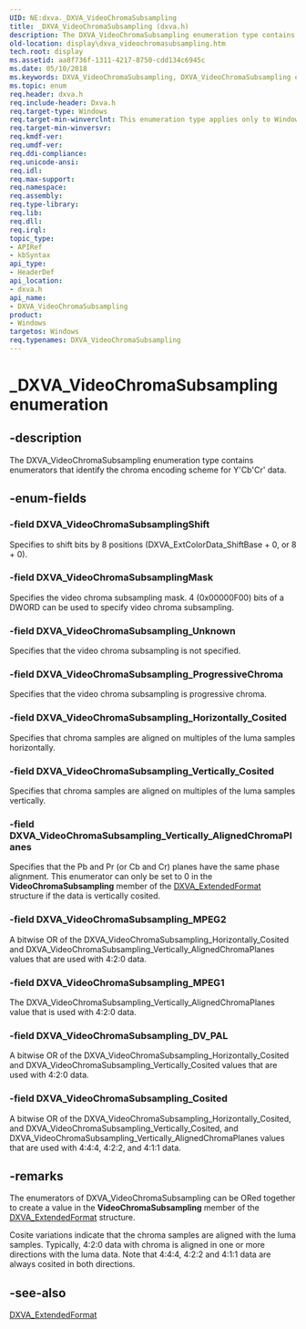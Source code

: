 ```yaml
---
UID: NE:dxva._DXVA_VideoChromaSubsampling
title: _DXVA_VideoChromaSubsampling (dxva.h)
description: The DXVA_VideoChromaSubsampling enumeration type contains enumerators that identify the chroma encoding scheme for Y'Cb'Cr' data.
old-location: display\dxva_videochromasubsampling.htm
tech.root: display
ms.assetid: aa8f736f-1311-4217-8750-cdd134c6945c
ms.date: 05/10/2018
ms.keywords: DXVA_VideoChromaSubsampling, DXVA_VideoChromaSubsampling enumeration [Display Devices], DXVA_VideoChromaSubsamplingMask, DXVA_VideoChromaSubsamplingShift, DXVA_VideoChromaSubsampling_Cosited, DXVA_VideoChromaSubsampling_DV_PAL, DXVA_VideoChromaSubsampling_Horizontally_Cosited, DXVA_VideoChromaSubsampling_MPEG1, DXVA_VideoChromaSubsampling_MPEG2, DXVA_VideoChromaSubsampling_ProgressiveChroma, DXVA_VideoChromaSubsampling_Unknown, DXVA_VideoChromaSubsampling_Vertically_AlignedChromaPlanes, DXVA_VideoChromaSubsampling_Vertically_Cosited, _DXVA_VideoChromaSubsampling, display.dxva_videochromasubsampling, dxva/DXVA_VideoChromaSubsampling, dxva/DXVA_VideoChromaSubsamplingMask, dxva/DXVA_VideoChromaSubsamplingShift, dxva/DXVA_VideoChromaSubsampling_Cosited, dxva/DXVA_VideoChromaSubsampling_DV_PAL, dxva/DXVA_VideoChromaSubsampling_Horizontally_Cosited, dxva/DXVA_VideoChromaSubsampling_MPEG1, dxva/DXVA_VideoChromaSubsampling_MPEG2, dxva/DXVA_VideoChromaSubsampling_ProgressiveChroma, dxva/DXVA_VideoChromaSubsampling_Unknown, dxva/DXVA_VideoChromaSubsampling_Vertically_AlignedChromaPlanes, dxva/DXVA_VideoChromaSubsampling_Vertically_Cosited, dxvaref_2939ec96-fb1f-4911-916e-40d043bb58d5.xml
ms.topic: enum
req.header: dxva.h
req.include-header: Dxva.h
req.target-type: Windows
req.target-min-winverclnt: This enumeration type applies only to Windows Server 2003 with SP1 and later, and Windows XP with SP2 and later.
req.target-min-winversvr: 
req.kmdf-ver: 
req.umdf-ver: 
req.ddi-compliance: 
req.unicode-ansi: 
req.idl: 
req.max-support: 
req.namespace: 
req.assembly: 
req.type-library: 
req.lib: 
req.dll: 
req.irql: 
topic_type:
- APIRef
- kbSyntax
api_type:
- HeaderDef
api_location:
- dxva.h
api_name:
- DXVA_VideoChromaSubsampling
product:
- Windows
targetos: Windows
req.typenames: DXVA_VideoChromaSubsampling
---
```


# _DXVA_VideoChromaSubsampling enumeration


## -description


The DXVA_VideoChromaSubsampling enumeration type contains enumerators that identify the chroma encoding scheme for Y'Cb'Cr' data. 


## -enum-fields




### -field DXVA_VideoChromaSubsamplingShift

Specifies to shift bits by 8 positions (DXVA_ExtColorData_ShiftBase + 0, or 8 + 0).


### -field DXVA_VideoChromaSubsamplingMask

Specifies the video chroma subsampling mask. 4 (0x00000F00) bits of a DWORD can be used to specify video chroma subsampling.


### -field DXVA_VideoChromaSubsampling_Unknown

Specifies that the video chroma subsampling is not specified.


### -field DXVA_VideoChromaSubsampling_ProgressiveChroma

Specifies that the video chroma subsampling is progressive chroma.


### -field DXVA_VideoChromaSubsampling_Horizontally_Cosited

Specifies that chroma samples are aligned on multiples of the luma samples horizontally.


### -field DXVA_VideoChromaSubsampling_Vertically_Cosited

Specifies that chroma samples are aligned on multiples of the luma samples vertically.


### -field DXVA_VideoChromaSubsampling_Vertically_AlignedChromaPlanes

Specifies that the Pb and Pr (or Cb and Cr) planes have the same phase alignment. This enumerator can only be set to 0 in the <b>VideoChromaSubsampling</b> member of the <a href="https://docs.microsoft.com/windows-hardware/drivers/ddi/content/dxva/ns-dxva-_dxva_extendedformat">DXVA_ExtendedFormat</a> structure if the data is vertically cosited.


### -field DXVA_VideoChromaSubsampling_MPEG2

A bitwise OR of the DXVA_VideoChromaSubsampling_Horizontally_Cosited and DXVA_VideoChromaSubsampling_Vertically_AlignedChromaPlanes values that are used with 4:2:0 data.




### -field DXVA_VideoChromaSubsampling_MPEG1

The DXVA_VideoChromaSubsampling_Vertically_AlignedChromaPlanes value that is used with 4:2:0 data.




### -field DXVA_VideoChromaSubsampling_DV_PAL

A bitwise OR of the DXVA_VideoChromaSubsampling_Horizontally_Cosited and DXVA_VideoChromaSubsampling_Vertically_Cosited values that are used with 4:2:0 data.




### -field DXVA_VideoChromaSubsampling_Cosited

A bitwise OR of the DXVA_VideoChromaSubsampling_Horizontally_Cosited, and DXVA_VideoChromaSubsampling_Vertically_Cosited, and DXVA_VideoChromaSubsampling_Vertically_AlignedChromaPlanes values that are used with 4:4:4, 4:2:2, and 4:1:1 data.




## -remarks



The enumerators of DXVA_VideoChromaSubsampling can be ORed together to create a value in the <b>VideoChromaSubsampling</b> member of the <a href="https://docs.microsoft.com/windows-hardware/drivers/ddi/content/dxva/ns-dxva-_dxva_extendedformat">DXVA_ExtendedFormat</a> structure.

Cosite variations indicate that the chroma samples are aligned with the luma samples. Typically, 4:2:0 data with chroma is aligned in one or more directions with the luma data. Note that 4:4:4, 4:2:2 and 4:1:1 data are always cosited in both directions.




## -see-also




<a href="https://docs.microsoft.com/windows-hardware/drivers/ddi/content/dxva/ns-dxva-_dxva_extendedformat">DXVA_ExtendedFormat</a>
 

 

